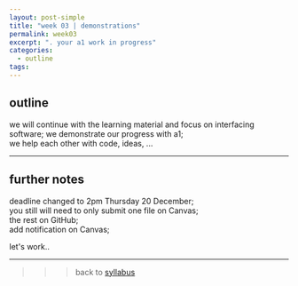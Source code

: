 ```yaml
---
layout: post-simple
title: "week 03 | demonstrations"
permalink: week03
excerpt: ". your a1 work in progress"
categories:
  - outline
tags:
---
```


## outline

we will continue with the learning material and focus on interfacing software;
we demonstrate our progress with a1;    
we help each other with code, ideas, ...

---

## further notes

deadline changed to 2pm Thursday 20 December;   
you still will need to only submit one file on Canvas;   
the rest on GitHub;  
add notification on Canvas;

let's work..


---

>>> back to [syllabus](../aru2018#syllabus)
